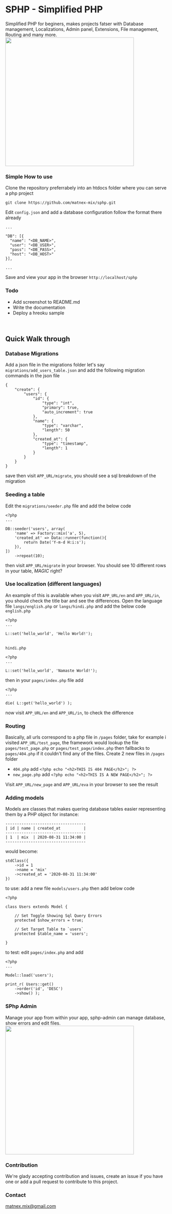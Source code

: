 # SPHP - Simplified PHP
Simplified PHP for beginers, makes projects fatser with Database management, Localizations, Admin panel, Extensions, File management, Routing and many more.
<br/><img src="https://raw.githubusercontent.com/matnex-mix/SPHP/master/screenshots/1.png" height="400" />

### Simple How to use
Clone the repository preferrabely into an htdocs folder where you can serve a php project
```
git clone https://github.com/matnex-mix/sphp.git
```
Edit `config.json` and add a database configuration follow the format there already
```
...

"DB": [{
  "name": "<DB_NAME>",
  "user": "<DB_USER>",
  "pass": "<DB_PASS>",
  "host": "<DB_HOST>"
}],

...
```
Save and view your app in the browser `http://localhost/sphp`

### Todo
- Add screenshot to README.md
- Write the documentation
- Deploy a hreoku sample

<br/>

## Quick Walk through

### Database Migrations
Add a json file in the migrations folder let's say `migrations/add_users_table.json` and add the following migration commands in the json file
```
{
	"create": {
		"users": {
			"id": {
				"type": "int",
				"primary": true,
				"auto_increment": true
			},
			"name": {
				"type": "varchar",
				"length": 50
			},
			"created_at": {
				"type": "timestamp",
				"length": 1
			}
		}
	}
}
```
save then visit `APP_URL/migrate`, you should see a sql breakdown of the migration

### Seeding a table
Edit the `migrations/seeder.php` file and add the below code
```
<?php
...

DB::seeder('users', array(
	'name' => Factory::mix('a', 5),
	'created_at' => Data::runner(function(){
		return Date('Y-m-d H:i:s');
	}),
])
	->repeat(10);
```
then visit `APP_URL/migrate` in your browser. You should see 10 different rows in your table, *MAGIC* right?

### Use localization (different languages)
An example of this is available when you visit `APP_URL/en` and `APP_URL/in`, you should check the title bar and see the differences. Open the language file `langs/english.php` or `langs/hindi.php` and add the below code
<br/>`english.php`
```
<?php
...

L::set('hello_world', 'Hello World!');
```

<br/>`hindi.php`
```
<?php
...

L::set('hello_world', 'Namaste World!');
```

then in your `pages/index.php` file add
```
<?php
...

die( L::get('hello_world') );
```
now visit `APP_URL/en` and `APP_URL/in`, to check the difference

### Routing
Basically, all urls correspond to a php file in `/pages` folder, take for example i visited `APP_URL/test_page`, the framework would lookup the file `pages/test_page.php` or `pages/test_page/index.php` then fallbacks to `pages/404.php` if it couldn't find any of the files. Create 2 new files in `/pages` folder
- `404.php` add `<?php echo "<h2>THIS IS 404 PAGE</h2>"; ?>`
- `new_page.php` add `<?php echo "<h2>THIS IS A NEW PAGE</h2>"; ?>`

Visit `APP_URL/new_page` and `APP_URL/eva` in your browser to see the result

### Adding models
Models are classes that makes quering database tables easier representing them by a PHP object for instance:
```
-----------------------------------
| id | name | created_at          |
-----------------------------------
| 1  | mix  | 2020-08-31 11:34:00 |
-----------------------------------
```
would become:
```
stdClass({
	->id = 1
	->name = 'mix'
	->created_at = '2020-08-31 11:34:00'
})
```
to use: add a new file `models/users.php` then add below code
```
<?php

class Users extends Model {

	// Set Toggle Showing Sql Query Errors
	protected $show_errors = true;

	// Set Target Table to `users`
	protected $table_name = 'users';

}
```
to test: edit `pages/index.php` and add
```
<?php
...

Model::load('users');

print_r( Users::get()
	->order('id', 'DESC')
	->show() );
```

### SPhp Admin
Manage your app from within your app, sphp-admin can manage database, show errors and edit files.
<br/><img src="https://raw.githubusercontent.com/matnex-mix/SPHP/master/screenshots/2.png" height="400" />


### Contribution
We're glady accepting contribution and issues, create an issue if you have one or add a pull request to contribute to this project.

### Contact
matnex.mix@gmail.com